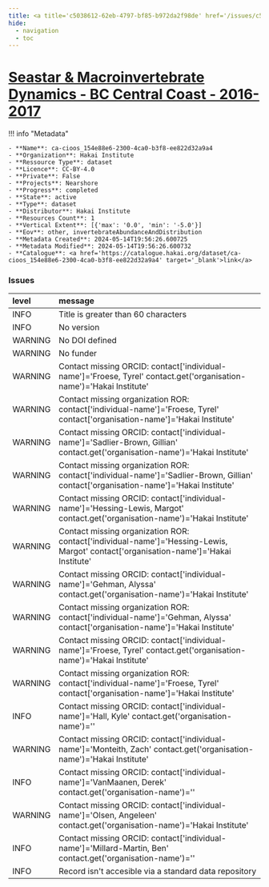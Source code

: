 ```yaml
---
title: <a title='c5038612-62eb-4797-bf85-b972da2f98de' href='/issues/c5038612-62eb-4797-bf85-b972da2f98de/' target='_blank'>Seastar & Macroinvertebrate Dynamics - BC Central Coast - 2016-2017</a>
hide:
  - navigation
  - toc
---
```


# <a title='c5038612-62eb-4797-bf85-b972da2f98de' href='/issues/c5038612-62eb-4797-bf85-b972da2f98de/' target='_blank'>Seastar & Macroinvertebrate Dynamics - BC Central Coast - 2016-2017</a>

<div id='map'></div>

!!! info "Metadata"
    
    - **Name**: ca-cioos_154e88e6-2300-4ca0-b3f8-ee822d32a9a4 
    - **Organization**: Hakai Institute 
    - **Ressource Type**: dataset 
    - **Licence**: CC-BY-4.0 
    - **Private**: False 
    - **Projects**: Nearshore 
    - **Progress**: completed 
    - **State**: active 
    - **Type**: dataset 
    - **Distributor**: Hakai Institute 
    - **Resources Count**: 1 
    - **Vertical Extent**: [{'max': '0.0', 'min': '-5.0'}] 
    - **Eov**: other, invertebrateAbundanceAndDistribution 
    - **Metadata Created**: 2024-05-14T19:56:26.600725 
    - **Metadata Modified**: 2024-05-14T19:56:26.600732 
    - **Catalogue**: <a href='https://catalogue.hakai.org/dataset/ca-cioos_154e88e6-2300-4ca0-b3f8-ee822d32a9a4' target='_blank'>link</a> 

### Issues

| level   | message                                                                                                                               |
|:--------|:--------------------------------------------------------------------------------------------------------------------------------------|
| INFO    | Title is greater than 60 characters                                                                                                   |
| INFO    | No version                                                                                                                            |
| WARNING | No DOI defined                                                                                                                        |
| WARNING | No funder                                                                                                                             |
| WARNING | Contact missing ORCID: contact['individual-name']='Froese, Tyrel' contact.get('organisation-name')='Hakai Institute'                  |
| WARNING | Contact missing organization ROR:  contact['individual-name']='Froese, Tyrel' contact['organisation-name']='Hakai Institute'          |
| WARNING | Contact missing ORCID: contact['individual-name']='Sadlier-Brown, Gillian' contact.get('organisation-name')='Hakai Institute'         |
| WARNING | Contact missing organization ROR:  contact['individual-name']='Sadlier-Brown, Gillian' contact['organisation-name']='Hakai Institute' |
| WARNING | Contact missing ORCID: contact['individual-name']='Hessing-Lewis, Margot' contact.get('organisation-name')='Hakai Institute'          |
| WARNING | Contact missing organization ROR:  contact['individual-name']='Hessing-Lewis, Margot' contact['organisation-name']='Hakai Institute'  |
| WARNING | Contact missing ORCID: contact['individual-name']='Gehman, Alyssa' contact.get('organisation-name')='Hakai Institute'                 |
| WARNING | Contact missing organization ROR:  contact['individual-name']='Gehman, Alyssa' contact['organisation-name']='Hakai Institute'         |
| WARNING | Contact missing ORCID: contact['individual-name']='Froese, Tyrel' contact.get('organisation-name')='Hakai Institute'                  |
| WARNING | Contact missing organization ROR:  contact['individual-name']='Froese, Tyrel' contact['organisation-name']='Hakai Institute'          |
| INFO    | Contact missing ORCID: contact['individual-name']='Hall, Kyle' contact.get('organisation-name')=''                                    |
| WARNING | Contact missing ORCID: contact['individual-name']='Monteith, Zach' contact.get('organisation-name')='Hakai Institute'                 |
| INFO    | Contact missing ORCID: contact['individual-name']='VanMaanen, Derek' contact.get('organisation-name')=''                              |
| WARNING | Contact missing ORCID: contact['individual-name']='Olsen, Angeleen' contact.get('organisation-name')='Hakai Institute'                |
| INFO    | Contact missing ORCID: contact['individual-name']='Millard-Martin, Ben' contact.get('organisation-name')=''                           |
| INFO    | Record isn't accesible via a standard data repository                                                                                 |

<script>
   document.addEventListener("DOMContentLoaded", function() {
    var map = L.map('map').setView([51.505, -125.09], 5);
    L.tileLayer('https://tile.openstreetmap.org/{z}/{x}/{y}.png', {
        maxZoom: 19,
        attribution: '&copy; <a href="http://www.openstreetmap.org/copyright">OpenStreetMap</a>'
    }).addTo(map);
    var geojsonFeature = {
        "type": "Feature",
        "properties": {
            "name" : "<a title='c5038612-62eb-4797-bf85-b972da2f98de' href='/issues/c5038612-62eb-4797-bf85-b972da2f98de/' target='_blank'>Seastar & Macroinvertebrate Dynamics - BC Central Coast - 2016-2017</a>"
        },
        "geometry": {'type': 'Polygon', 'coordinates': [[[-128.2, 51.63], [-128.1, 51.63], [-128.1, 51.67], [-128.2, 51.67], [-128.2, 51.63]]]}
    }
    L.geoJSON(geojsonFeature).addTo(map);
   })
</script>